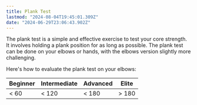 ```yaml
---
title: Plank Test
lastmod: "2024-08-04T19:45:01.309Z"
date: "2024-06-29T23:06:43.902Z"
---
```


The plank test is a simple and effective exercise to test your core strength. It involves holding a plank position for as long as possible. The plank test can be done on your elbows or hands, with the elbows version slightly more challenging.

Here's how to evaluate the plank test on your elbows:

| Beginner | Intermediate | Advanced | Elite |
| -------- | ------------ | -------- | ----- |
| < 60     | < 120        | < 180    | > 180 |
